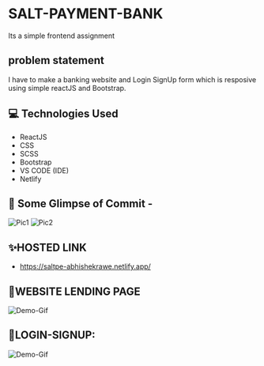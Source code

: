 # SALT-PAYMENT-BANK
Its a simple frontend assignment 
## problem statement
I have to make a banking website and Login SignUp form which is resposive using simple reactJS and Bootstrap.

## 💻 Technologies Used
* ReactJS
* CSS
* SCSS
* Bootstrap
* VS CODE (IDE)
* Netlify

## 🧧 Some Glimpse of Commit -

![Pic1](preview/1.png)
![Pic2](preview/2.png)


## ✨HOSTED LINK 
 - https://saltpe-abhishekrawe.netlify.app/

## 🎊WEBSITE LENDING PAGE

![Demo-Gif](preview/landingpage.gif)

## 🎉LOGIN-SIGNUP:

![Demo-Gif](preview/login.gif)

